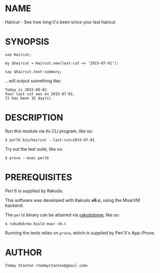 # NAME

Haircut - See how long it's been since your last haircut

# SYNOPSIS

```text
use Haircut;

my $haircut = Haircut.new(last-cut => '2015-07-01');

say $haircut.text-summary;
```

...will output something like:

```text
Today is 2015-08-02.
Your last cut was on 2015-07-01.
It has been 32 day(s).
```

# DESCRIPTION

Run this module via its CLI program, like so:

```text
$ perl6 bin/haircut --last-cut=2015-07-01
```

Try out the test suite, like so:

```text
$ prove --exec perl6
```

# PREREQUISITES

Perl 6 is supplied by Rakudo.

This software was developed with Rakudo __v6.c__, using the MoarVM
backend.

The `perl6` binary can be attained via
[rakudobrew](https://github.com/tadzik/rakudobrew), like so:

```text
$ rakudobrew build moar v6.c
```

Running the tests relies on `prove`, which is supplied by Perl 5's
App::Prove.

# AUTHOR

`Tommy Stanton <tommystanton@gmail.com>`
